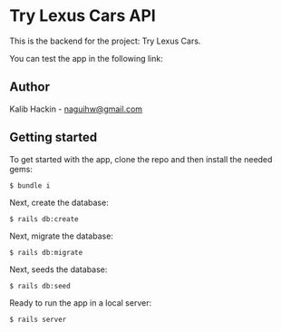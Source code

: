 # Try Lexus Cars API

This is the backend for the project: Try Lexus Cars.

You can test the app in the following link:



## Author
Kalib Hackin - naguihw@gmail.com


## Getting started

To get started with the app, clone the repo and then install the needed gems:

```
$ bundle i
```

Next, create the database:

```
$ rails db:create
```

Next, migrate the database:

```
$ rails db:migrate
```

Next, seeds the database:

```
$ rails db:seed
```

Ready to run the app in a local server:

```
$ rails server
```
